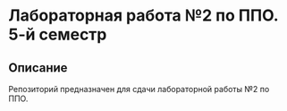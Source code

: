 Лабораторная работа №2 по ППО. 5-й семестр
==========================================

Описание
--------
Репозиторий предназначен для сдачи лабораторной работы №2 по ППО.
